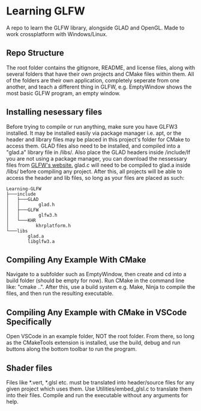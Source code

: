 # Learning GLFW
A repo to learn the GLFW library, alongside GLAD and OpenGL. Made to work crossplatform with Windows/Linux.

## Repo Structure
The root folder contains the gitignore, README, and license files, along with several folders that have their own projects and CMake files within them. All of the folders are their own application, completely seperate from one another, and teach a different thing in GLFW, e.g. EmptyWindow shows the most basic GLFW program, an empty window.

## Installing nesessary files

Before trying to compile or run anything, make sure you have GLFW3 installed. It may be installed easily via package manager i.e. apt, or the header and library files may be placed in this project's folder for CMake to access them. GLAD files also need to be installed, and compiled into a "glad.a" library file in /libs/. Also place the GLAD headers inside /include/If you are not using a package manager, you can download the nessessary files from [GLFW's website.](https://www.glfw.org/download.html) glad.c will need to be compiled to glad.a inside /libs/ before compiling any project. After this, all projects will be able to access the header and lib files, so long as your files are placed as such:

```
Learning-GLFW
├───include
│   ├───GLAD
│   │       glad.h
│   ├───GLFW
│   │       glfw3.h
│   └───KHR
│          khrplatform.h
└───libs
        glad.a
        libglfw3.a
```

## Compiling Any Example With CMake

Navigate to a subfolder such as EmptyWindow, then create and cd into a build folder (should be empty for now). Run CMake in the command line like: "cmake ..". After this, use a build system e.g. Make, Ninja to compile the files, and then run the resulting executable.

## Compiling Any Example with CMake in VSCode Specifically

Open VSCode in an example folder, NOT the root folder. From there, so long as the CMakeTools extension is installed, use the build, debug and run buttons along the bottom toolbar to run the program.

## Shader files
Files like *.vert, *.glsl etc. must be translated into header/source files for any given project which uses them. Use Utilities/embed_glsl.c to translate them into their files. Compile and run the executable without any arguments for help.
